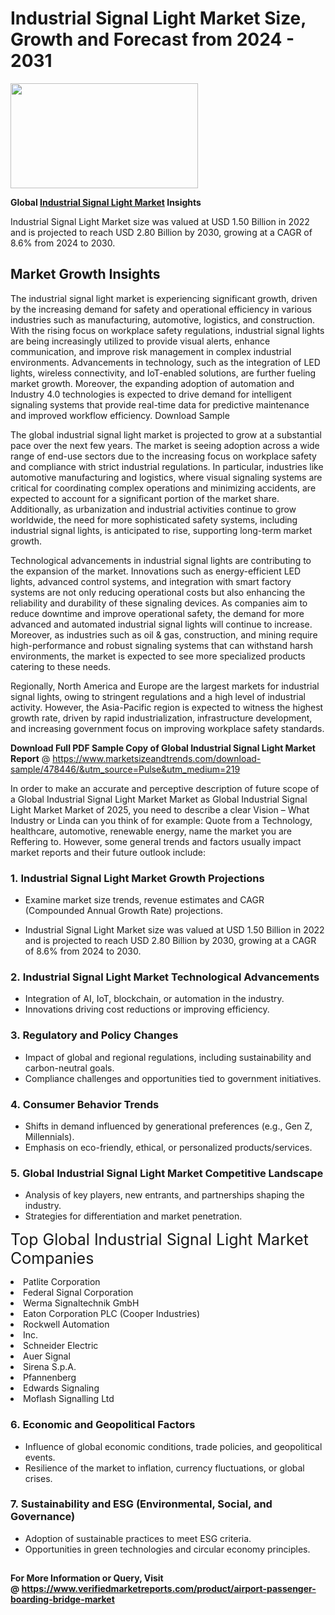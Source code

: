 <H1>Industrial Signal Light Market Size, Growth and Forecast from 2024 - 2031</H1><img class="aligncenter size-medium wp-image-584254" src="https://thirdeyenews.in/wp-content/uploads/2024/09/Global-Market-Research-300x168.jpeg" alt="" width="300" height="168" /><p><strong>Global&nbsp;<a href="https://www.marketsizeandtrends.com/download-sample/478446/&amp;utm_source=Pulse&amp;utm_medium=219">Industrial Signal Light Market</a> Insights</strong></p><p>Industrial Signal Light Market size was valued at USD 1.50 Billion in 2022 and is projected to reach USD 2.80 Billion by 2030, growing at a CAGR of 8.6% from 2024 to 2030.</p><p><h2>Market Growth Insights</h2> <p>The industrial signal light market is experiencing significant growth, driven by the increasing demand for safety and operational efficiency in various industries such as manufacturing, automotive, logistics, and construction. With the rising focus on workplace safety regulations, industrial signal lights are being increasingly utilized to provide visual alerts, enhance communication, and improve risk management in complex industrial environments. Advancements in technology, such as the integration of LED lights, wireless connectivity, and IoT-enabled solutions, are further fueling market growth. Moreover, the expanding adoption of automation and Industry 4.0 technologies is expected to drive demand for intelligent signaling systems that provide real-time data for predictive maintenance and improved workflow efficiency. Download Sample </p> <p>The global industrial signal light market is projected to grow at a substantial pace over the next few years. The market is seeing adoption across a wide range of end-use sectors due to the increasing focus on workplace safety and compliance with strict industrial regulations. In particular, industries like automotive manufacturing and logistics, where visual signaling systems are critical for coordinating complex operations and minimizing accidents, are expected to account for a significant portion of the market share. Additionally, as urbanization and industrial activities continue to grow worldwide, the need for more sophisticated safety systems, including industrial signal lights, is anticipated to rise, supporting long-term market growth.</p> <p>Technological advancements in industrial signal lights are contributing to the expansion of the market. Innovations such as energy-efficient LED lights, advanced control systems, and integration with smart factory systems are not only reducing operational costs but also enhancing the reliability and durability of these signaling devices. As companies aim to reduce downtime and improve operational safety, the demand for more advanced and automated industrial signal lights will continue to increase. Moreover, as industries such as oil & gas, construction, and mining require high-performance and robust signaling systems that can withstand harsh environments, the market is expected to see more specialized products catering to these needs.</p> <p>Regionally, North America and Europe are the largest markets for industrial signal lights, owing to stringent regulations and a high level of industrial activity. However, the Asia-Pacific region is expected to witness the highest growth rate, driven by rapid industrialization, infrastructure development, and increasing government focus on improving workplace safety standards.</p> <p></p><p><span class=""><strong>Download Full PDF Sample Copy of Global Industrial Signal Light Market Report</strong> @ <a href="https://www.marketsizeandtrends.com/download-sample/478446/&amp;utm_source=Pulse&amp;utm_medium=219" target="_blank">https://www.marketsizeandtrends.com/download-sample/478446/&amp;utm_source=Pulse&amp;utm_medium=219</a></span></p><p>In order to make an accurate and perceptive description of future scope of a Global&nbsp;Industrial Signal Light Market Market as Global&nbsp;Industrial Signal Light Market Market of 2025, you need to describe a clear Vision &ndash; What Industry or Linda can you think of for example: Quote from a Technology, healthcare, automotive, renewable energy, name the market you are Reffering to. However, some general trends and factors usually impact market reports and their future outlook include:</p><h3>1.&nbsp;<strong>Industrial Signal Light Market Growth Projections</strong></h3><ul><li>Examine market size trends, revenue estimates and CAGR (Compounded Annual Growth Rate) projections.</li><li><p>Industrial Signal Light Market size was valued at USD 1.50 Billion in 2022 and is projected to reach USD 2.80 Billion by 2030, growing at a CAGR of 8.6% from 2024 to 2030.</p></li></ul><h3>2.&nbsp;<strong>Industrial Signal Light Market Technological Advancements</strong></h3><ul><li>Integration of AI, IoT, blockchain, or automation in the industry.</li><li>Innovations driving cost reductions or improving efficiency.</li></ul><h3>3.&nbsp;<strong>Regulatory and Policy Changes</strong></h3><ul><li>Impact of global and regional regulations, including sustainability and carbon-neutral goals.</li><li>Compliance challenges and opportunities tied to government initiatives.</li></ul><h3>4.&nbsp;<strong>Consumer Behavior Trends</strong></h3><ul><li>Shifts in demand influenced by generational preferences (e.g., Gen Z, Millennials).</li><li>Emphasis on eco-friendly, ethical, or personalized products/services.</li></ul><h3>5.&nbsp;<strong>Global Industrial Signal Light Market Competitive Landscape</strong></h3><ul><li>Analysis of key players, new entrants, and partnerships shaping the industry.</li><li>Strategies for differentiation and market penetration.</li></ul><p data-pm-slice="1 1 []"><span style="color: inherit; font-family: inherit; font-size: 25px;">Top Global Industrial Signal Light Market Companies</span></p><div class="" data-test-id=""><p><li>Patlite Corporation</li><li> Federal Signal Corporation</li><li> Werma Signaltechnik GmbH</li><li> Eaton Corporation PLC (Cooper Industries)</li><li> Rockwell Automation</li><li> Inc.</li><li> Schneider Electric</li><li> Auer Signal</li><li> Sirena S.p.A.</li><li> Pfannenberg</li><li> Edwards Signaling</li><li> Moflash Signalling Ltd</li></p></div><h3>6.&nbsp;<strong>Economic and Geopolitical Factors</strong></h3><ul><li>Influence of global economic conditions, trade policies, and geopolitical events.</li><li>Resilience of the market to inflation, currency fluctuations, or global crises.</li></ul><h3>7.&nbsp;<strong>Sustainability and ESG (Environmental, Social, and Governance)</strong></h3><ul><li>Adoption of sustainable practices to meet ESG criteria.</li><li>Opportunities in green technologies and circular economy principles.</li></ul><h2><strong style="font-size: 14px;">For More Information or Query, Visit @&nbsp;</strong><a style="background-color: #ffffff; font-size: 14px;" href="https://www.marketsizeandtrends.com/report/industrial-signal-light-market/" target="_blank">https://www.verifiedmarketreports.com/product/airport-passenger-boarding-bridge-market</a></h2>
